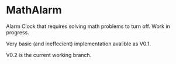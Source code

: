 # MathAlarm
Alarm Clock that requires solving math problems to turn off. Work in progress. 

Very basic (and ineffecient) implementation avalible as V0.1.

V0.2 is the current working branch.
